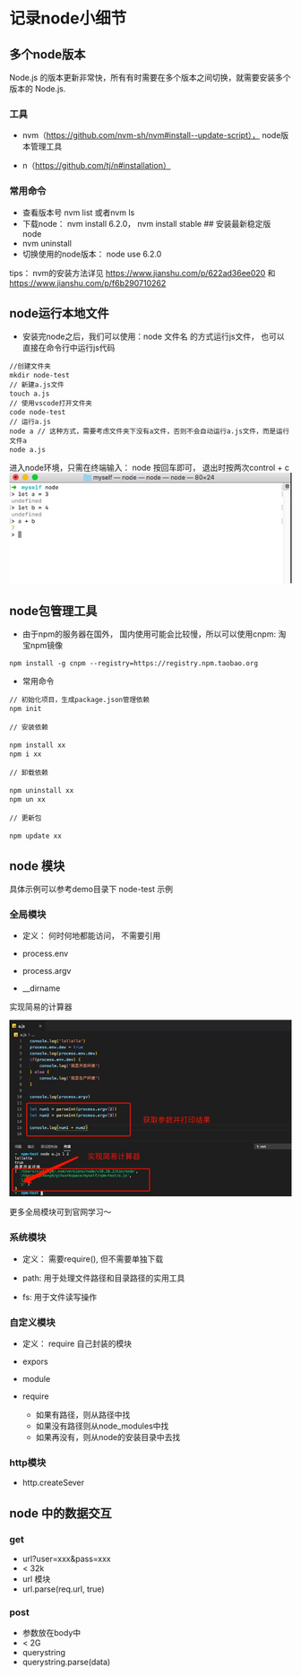 # 记录node小细节

## 多个node版本

Node.js 的版本更新非常快，所有有时需要在多个版本之间切换，就需要安装多个版本的 Node.js.

### 工具

+ nvm（https://github.com/nvm-sh/nvm#install--update-script）， node版本管理工具

+ n（https://github.com/tj/n#installation）

### 常用命令

+ 查看版本号 nvm list 或者nvm ls
+ 下载node： nvm install 6.2.0， nvm install stable ## 安装最新稳定版 node
+ nvm uninstall <version>
+ 切换使用的node版本： node use 6.2.0

tips： nvm的安装方法详见 https://www.jianshu.com/p/622ad36ee020 和 https://www.jianshu.com/p/f6b290710262

## node运行本地文件

+ 安装完node之后，我们可以使用：node 文件名 的方式运行js文件， 也可以直接在命令行中运行js代码

```node
//创建文件夹
mkdir node-test
// 新建a.js文件
touch a.js
// 使用vscode打开文件夹
code node-test
// 运行a.js
node a // 这种方式，需要考虑文件夹下没有a文件，否则不会自动运行a.js文件，而是运行文件a
node a.js
```

进入node环境，只需在终端输入： node 按回车即可， 退出时按两次control + c
![alt node 命令行运行](images/cmdNode.jpg)

## node包管理工具

+ 由于npm的服务器在国外， 国内使用可能会比较慢，所以可以使用cnpm: 淘宝npm镜像

```node
npm install -g cnpm --registry=https://registry.npm.taobao.org
```

+ 常用命令

```node
// 初始化项目，生成package.json管理依赖
npm init

// 安装依赖

npm install xx
npm i xx

// 卸载依赖

npm uninstall xx
npm un xx

// 更新包

npm update xx
```

## node 模块

具体示例可以参考demo目录下 node-test 示例

### 全局模块

+ 定义： 何时何地都能访问， 不需要引用

+ process.env

+ process.argv

+ __dirname

实现简易的计算器

![简易计算器](images/node-argv.jpg)

更多全局模块可到官网学习～

### 系统模块

+ 定义： 需要require(), 但不需要单独下载

+ path: 用于处理文件路径和目录路径的实用工具

+ fs: 用于文件读写操作

### 自定义模块

+ 定义： require 自己封装的模块

+ expors

+ module

+ require
  
  + 如果有路径，则从路径中找
  + 如果没有路径则从node_modules中找
  + 如果再没有，则从node的安装目录中去找

### http模块

+ http.createSever

## node 中的数据交互

### get

+ url?user=xxx&pass=xxx
+ < 32k
+ url 模块
+ url.parse(req.url, true)

### post

+ 参数放在body中
+ < 2G
+ querystring
+ querystring.parse(data)
